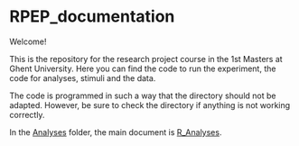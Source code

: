 # RPEP_documentation
Welcome!

This is the repository for the research project course in the 1st Masters at Ghent University.
Here you can find the code to run the experiment, the code for analyses, stimuli and the data.

The code is programmed in such a way that the directory should not be adapted. However, be sure to check the directory if anything is not working correctly.

In the [Analyses](https://github.com/QuinnCabooter/RPEP_documentation/tree/main/Analyses) folder, the main document is [R_Analyses](https://github.com/QuinnCabooter/RPEP_documentation/blob/main/Analyses/R_Analyse.R). 
